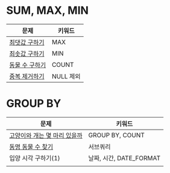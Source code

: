 # SUM, MAX, MIN

| 문제                                                         | 키워드    |
| ------------------------------------------------------------ | --------- |
| [최댓값 구하기](https://github.com/kcloud721/TIL/blob/master/algorithms/SQL/59415-%EC%B5%9C%EB%8C%93%EA%B0%92%EA%B5%AC%ED%95%98%EA%B8%B0.md) | MAX       |
| [최솟값 구하기](https://github.com/kcloud721/TIL/blob/master/algorithms/SQL/59038-%EC%B5%9C%EC%86%9F%EA%B0%92%EA%B5%AC%ED%95%98%EA%B8%B0.md) | MIN       |
| [동물 수 구하기](https://github.com/kcloud721/TIL/blob/master/algorithms/SQL/59406-%EB%8F%99%EB%AC%BC%20%EC%88%98%20%EA%B5%AC%ED%95%98%EA%B8%B0.md) | COUNT     |
| [중복 제거하기](https://github.com/kcloud721/TIL/blob/master/algorithms/SQL/59408-%EC%A4%91%EB%B3%B5%20%EC%A0%9C%EA%B1%B0%ED%95%98%EA%B8%B0.md) | NULL 제외 |



# GROUP BY

| 문제                                                         | 키워드                  |
| ------------------------------------------------------------ | ----------------------- |
| [고양이와 개는 몇 마리 있을까]()                             | GROUP BY, COUNT         |
| [동명 동물 수 찾기](https://github.com/kcloud721/TIL/blob/master/algorithms/SQL/59041-%EB%8F%99%EB%AA%85%20%EB%8F%99%EB%AC%BC%20%EC%88%98%20%EC%B0%BE%EA%B8%B0.md) | 서브쿼리                |
| 입양 시각 구하기(1)                                          | 날짜, 시간, DATE_FORMAT |
|                                                              |                         |

